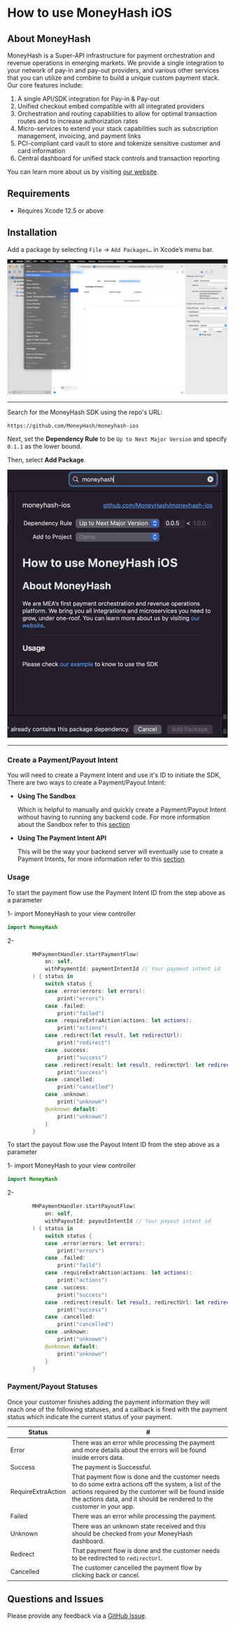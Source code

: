 # How to use MoneyHash iOS

## About MoneyHash

MoneyHash is a Super-API infrastructure for payment orchestration and revenue operations in emerging markets. We provide a single integration to your network of pay-in and pay-out providers, and various other services that you can utilize and combine to build a unique custom payment stack. Our core features include:

1. A single API/SDK integration for Pay-in & Pay-out
2. Unified checkout embed compatible with all integrated providers
3. Orchestration and routing capabilities to allow for optimal transaction routes and to increase authorization rates
4. Micro-services to extend your stack capabilities such as subscription management, invoicing, and payment links
5. PCI-compliant card vault to store and tokenize sensitive customer and card information
6. Central dashboard for unified stack controls and transaction reporting

You can learn more about us by visiting [our website](https://www.moneyhash.io/).

## Requirements

- Requires Xcode 12.5 or above

## Installation

Add a package by selecting `File` → `Add Packages…` in Xcode’s menu bar.

<img src="docs/swiftpm_step1.png">

---

Search for the MoneyHash SDK using the repo's URL:
```console
https://github.com/MoneyHash/moneyhash-ios
```

Next, set the **Dependency Rule** to be `Up to Next Major Version` and specify `0.1.1` as the lower bound.

Then, select **Add Package**.

<img src="docs/swiftpm_step2.png">

---

### Create a Payment/Payout Intent
You will need to create a Payment Intent and use it's ID to initiate the SDK, There are two ways to create a Payment/Payout Intent:

- **Using The Sandbox**

  Which is helpful to manually and quickly create a Payment/Payout Intent without having to running any backend code. For more information about the Sandbox refer to this [section](https://moneyhash.github.io/sandbox)
- **Using The Payment Intent API**

  This will be the way your backend server will eventually use to create a Payment Intents, for more information refer to this [section](https://moneyhash.github.io/api)

### Usage

To start the payment flow use the Payment Intent ID from the step above as a parameter

1- import MoneyHash to your view controller
```swift
import MoneyHash
```

2- 

```swift
        MHPaymentHandler.startPaymentFlow(
            on: self,
            withPaymentId: paymentIntentId // Your payment intent id
        ) { status in
            switch status {
            case .error(errors: let errors):
                print("errors")
            case .failed:
                print("failed")
            case .requireExtraAction(actions: let actions):
                print("actions")
            case .redirect(let result, let redirectUrl):
                print("redirect")
            case .success:
                print("success")
            case .redirect(result: let result, redirectUrl: let redirectUrl):
                print("success")
            case .cancelled:
                print("cancelled")
            case .unknown:
                print("unknown")
            @unknown default:
                print("unknown")
            }
        }
```

To start the payout flow use the Payout Intent ID from the step above as a parameter

1- import MoneyHash to your view controller
```swift
import MoneyHash
```

2- 

```swift
        MHPaymentHandler.startPayoutFlow(
            on: self,
            withPayoutId: payoutIntentId // Your payout intent id
        ) { status in
            switch status {
            case .error(errors: let errors):
                print("errors")
            case .failed:
                print("faild")
            case .requireExtraAction(actions: let actions):
                print("actions")
            case .success:
                print("success")
            case .redirect(result: let result, redirectUrl: let redirectUrl):
                print("success")
            case .cancelled:
                print("cancelled")
            case .unknown:
                print("unknown")
            @unknown default:
                print("unknown")
            }
        }
```

### Payment/Payout Statuses
Once your customer finishes adding the payment information they will reach one of the following statuses, and  a callback is fired with the payment status which indicate the current status of your payment.

Status | #
--- | ---
Error | There was an error while processing the payment and more details about the errors will be found inside errors data.
Success | The payment is Successful.
RequireExtraAction | That payment flow is done and the customer needs to do some extra actions off the system, a list of the actions required by the customer will be found inside the actions data, and it should be rendered to the customer in your app.
Failed | There was an error while processing the payment.
Unknown | There was an unknown state received and this should be checked from your MoneyHash dashboard.
Redirect | That payment flow is done and the customer needs to be redirected to `redirectUrl`.
Cancelled | The customer cancelled the payment flow by clicking back or cancel.

## Questions and Issues

Please provide any feedback via a [GitHub Issue](https://github.com/MoneyHash/moneyhash-ios/issues/new?template=bug_report.md).
